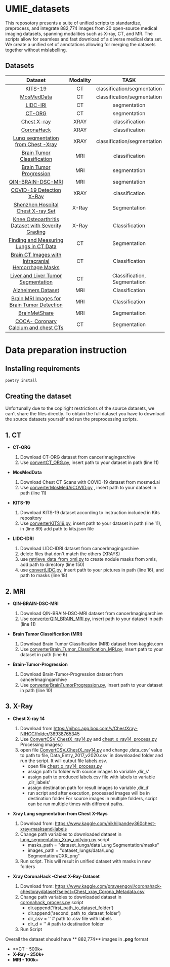 # UMIE_datasets

This reposotory presents a suite of unified scripts to standardize, preprocess, and integrate 882,774 images from 20 open-source medical imaging datasets, spanning modalities such as X-ray, CT, and MR. The scripts allow for seamless and fast download of a diverse medical data set. We create a unified set of annotations allowing for merging the datasets together without mislabelling.
## Datasets
| Dataset | Modality | TASK |
| :------:| :--------:|:-------:| 
| [KITS-19](https://github.com/neheller/kits19)   | CT | classification/segmentation|
| [MosMedData](https://mosmed.ai/en/) | CT | classification/segmentation|
| [LIDC-IRI](https://wiki.cancerimagingarchive.net/display/Public/LIDC-IDRI#) | CT | segmentation|
| [CT-ORG](https://wiki.cancerimagingarchive.net/display/Public/CT-ORG%3A+CT+volumes+with+multiple+organ+segmentations) | CT | segmentation|
| [Chest X-ray](https://nihcc.app.box.com/v/ChestXray-NIHCC/folder/36938765345) | XRAY | classification|
| [CoronaHack](https://www.kaggle.com/praveengovi/coronahack-chest-xraydataset?select=Chest_xray_Corona_Metadata.csv) | XRAY | classification|
| [Lung segmentation from Chest -Xray](https://www.kaggle.com/nikhilpandey360/lung-segmentation-from-chest-x-ray-dataset) | XRAY | classification/segmentation|
| [Brain Tumor Classification](https://www.kaggle.com/sartajbhuvaji/brain-tumor-classification-mri) | MRI | classification|
| [Brain Tumor Progression](https://wiki.cancerimagingarchive.net/display/Public/Brain-Tumor-Progression#339481190e2ccc0d07d7455ab87b3ebb625adf48) | MRI | segmentation|
| [QIN-BRAIN-DSC-MRI](https://wiki.cancerimagingarchive.net/display/Public/QIN-BRAIN-DSC-MRI#21267383b89ada0490e14a66b34d72fe8d9d8a0b) | MRI | segmentation|
| [COVID-19 Detection X-Ray](https://www.kaggle.com/darshan1504/covid19-detection-xray-dataset) | XRAY | classification |
| [Shenzhen Hospital Chest X-ray Set](https://www.kaggle.com/yoctoman/shcxr-lung-mask)| X-Ray | Segmentation |
| [Knee Osteoarthritis Dataset with Severity Grading](https://www.kaggle.com/shashwatwork/knee-osteoarthritis-dataset-with-severity)	|	X-Ray | Classification |
| [Finding and Measuring Lungs in CT Data](https://www.kaggle.com/kmader/finding-lungs-in-ct-data?select=lung_stats.csv)	| CT | Segmentation |
| [Brain CT Images with Intracranial Hemorrhage Masks](https://www.kaggle.com/vbookshelf/computed-tomography-ct-images)	| CT | Classification |
| [Liver and Liver Tumor Segmentation](https://www.kaggle.com/andrewmvd/lits-png?select=lits_test.csv)| CT | Classification, Segmentation |
| [Alzheimers Dataset](https://www.kaggle.com/tourist55/alzheimers-dataset-4-class-of-images)	| MRI | Classification |
| [Brain MRI Images for Brain Tumor Detection](https://www.kaggle.com/jjprotube/brain-mri-images-for-brain-tumor-detection) | MRI | Classification |
| [BrainMetShare](https://aimi.stanford.edu/brainmetshare) | MRI | Segmentation |
| [COCA- Coronary Calcium and chest CTs](https://stanfordaimi.azurewebsites.net/datasets/e8ca74dc-8dd4-4340-815a-60b41f6cb2aa) | CT | Segmentation |



# **Data preparation instruction**
## Installing requirements
```bash
poetry install 
```
## Creating the dataset
Unfortunally due to the copiright restrictions of the source datasets, we can't share the files directly. To obtain the full dataset you have to download the source datasets yourself and run the preprocessing scripts.

## 1. CT
* **CT-ORG**
  1. Download CT-ORG dataset from cancerImagingarchive
  2. Use [convertCT_ORG.py](./Train_dataset/CT/convertCT_ORG.py), insert path to your dataset in path (line 11)

* **MosMedData**
  1. Download Chest CT Scans with COVID-19 dataset from mosmed.ai
  2.  Use [converterMosMedAiCOVID.py](./Train_dataset/CT/converterMosMedAiCOVID.py) , insert path to your dataset in path (line 11)

* **KITS-19**
  1. Download KITS-19 dataset according to instruction included in Kits repository
  2. Use [converterKITS19.py](./Train_dataset/CT/converterKITS19.py), insert path to your dataset in path (line 11), in (line 89)
add path to kits.json file

* **LIDC-IDRI**
  1. Download LIDC-IDRI dataset from cancerImagingarchive
  2. delete files that don't match the others (XRAYS)
  3. use [retrieve_data_from_xml.py](./Train_dataset/CT/retrieve_data_from_xml.py) to create nodule masks from xmls, add path to directory (line 150)
  4. use [convertLIDC.py](./Train_dataset/CT/convertLIDC.py), insert path to your pictures in path (line 16), and path to masks (line 18)

## 2. MRI
* **QIN-BRAIN-DSC-MRI**
  1. Download QIN-BRAIN-DSC-MRI dataset from cancerImagingarchive
  2. Use [converterQIN_BRAIN_MRI.py](./Train_dataset/MRI/converterQIN_BRAIN_MRI.py), insert path to your dataset in path (line 11)

* **Brain Tumor Classification (MRI)**
  1. Download Brain Tumor Classification (MRI) dataset from kaggle.com
  2.   Use [converterBrain_Tumor_Classification_MRI.py](./Train_dataset/MRI/converterBrain_Tumor_Classification_MRI.py), insert path to your dataset in path (line 6)

* **Brain-Tumor-Progression**
  1. Download Brain-Tumor-Progression dataset from cancerImagingarchive
  2. Use [converterBrainTumorProgression.py](./Train_dataset/MRI/converterBrainTumorProgression.py), insert path to your dataset in path (line 10)

## 3. X-Ray
* **Chest X-ray 14**
  1. Download from https://nihcc.app.box.com/v/ChestXray-NIHCC/folder/36938765345
  2. Use [ConvertCSV_ChestX_ray14.py](./Train_dataset/X_Ray/ConvertCSV_ChestX_ray14.py) and [chest_x_ray14_process.py](./Train_dataset/X_Ray/chest_x_ray14_process.py) Processing images:)
  3. open file [ConvertCSV_ChestX_ray14.py](./Train_dataset/X_Ray/ConvertCSV_ChestX_ray14.py) and change ‚data_csv’ value to path to file‚ Data_Entry_2017_v2020.csv’ in downloaded folder and run the script. It will output file labels.csv.
      - open file [chest_x_ray14_process.py](./Train_dataset/X_Ray/chest_x_ray14_process.py)
      - assign path to folder with source images to variable ‚dir_s’
      - assign path to produced labels.csv file with labels to variable ‚dir_labels’
      - assign destination path for result images to variable ‚dir_d’
      - run script and after execution, processed images will be in destination folder For source images in multiple folders, script can be run multiple times with different paths.

* **Xray Lung segmentation from Chest X-Rays**
  1. Download from: https://www.kaggle.com/nikhilpandey360chest-xray-masksand-labels
  2. Change path variables to downloaded dataset in [lung_segmentation_Xray_unifying.py](./Train_dataset/X_Ray/lung_segmentation_Xray_unifying.py) script
      - masks_path = "dataset_lungs/data Lung Segmentation/masks"
      - images_path = "dataset_lungs/data/Lung Segmentation/CXR_png"
  3. Run script. This will result in unified dataset with masks in new folders

* **Xray CoronaHack -Chest X-Ray-Dataset**
  1. Download from: https://www.kaggle.com/praveengovi/coronahack-chestxraydataset?select=Chest_xray_Corona_Metadata.csv 
  2. Change path variables to downloaded dataset in [coronahack_process.py](./Train_dataset/X_Ray/coronahack_process.py) script
      - dir.append('first_path_to_dataset_folder')
      - dir.append('second_path_to_dataset_folder')
      - dir_csv = '' # path to .csv file with labels
      - dir_d = '' # path to destination folder
  3. Run Script




Overall the dataset should have ** 882,774** images in **.png** format
* **CT - 500k+
* **X-Ray - 250k+** 
* **MRI - 100k+**



